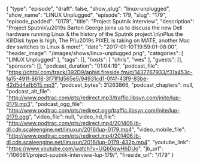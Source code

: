 {
  "type": "episode",
  "draft": false,
  "show_slug": "linux-unplugged",
  "show_name": "LINUX Unplugged",
  "episode": 179,
  "slug": "179",
  "episode_padded": "0179",
  "title": "Project Sputnik Interview",
  "description": "Project Sputnik\u2019s Barton George joins us to discuss the new Dell hardware running Linux & the history of the Sputnik project.\n\nPlus the KillDisk hype is high, The Pi\u2019s PIXEL is taking on MATE, another Mac dev switches to Linux & more!",
  "date": "2017-01-10T19:59:01-08:00",
  "header_image": "/images/shows/linux-unplugged.png",
  "categories": [
    "LINUX Unplugged"
  ],
  "tags": [],
  "hosts": [
    "chris",
    "wes"
  ],
  "guests": [],
  "sponsors": [],
  "podcast_duration": "01:04:19",
  "podcast_file": "https://chtbl.com/track/392D9/aphid.fireside.fm/d/1437767933/f31a453c-fa15-491f-8618-3f71f1d565e5/94931cd1-0f4f-43f9-83be-42d5d4afb515.mp3",
  "podcast_bytes": 31263866,
  "podcast_chapters": null,
  "podcast_alt_file": "http://www.podtrac.com/pts/redirect.mp3/traffic.libsyn.com/jnite/lup-0179.mp3",
  "podcast_ogg_file": "http://www.podtrac.com/pts/redirect.ogg/traffic.libsyn.com/jnite/lup-0179.ogg",
  "video_file": null,
  "video_hd_file": "http://www.podtrac.com/pts/redirect.mp4/201406.jb-dl.cdn.scaleengine.net/linuxun/2016/lup-0179.mp4",
  "video_mobile_file": "http://www.podtrac.com/pts/redirect.mp4/201406.jb-dl.cdn.scaleengine.net/linuxun/2016/lup-0179-432p.mp4",
  "youtube_link": "https://www.youtube.com/watch?v=UQb0qwHhDUo",
  "jb_url": "/106081/project-sputnik-interview-lup-179/",
  "fireside_url": "/179"
}

